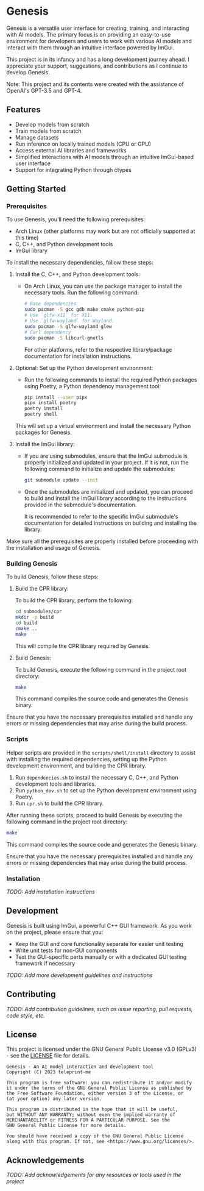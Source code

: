 # Genesis

Genesis is a versatile user interface for creating, training, and interacting with AI models. The primary focus is on providing an easy-to-use environment for developers and users to work with various AI models and interact with them through an intuitive interface powered by ImGui.

This project is in its infancy and has a long development journey ahead. I appreciate your support, suggestions, and contributions as I continue to develop Genesis.

Note: This project and its contents were created with the assistance of OpenAI's GPT-3.5 and GPT-4.

## Features

-   Develop models from scratch
-   Train models from scratch
-   Manage datasets
-   Run inference on locally trained models (CPU or GPU)
-   Access external AI libraries and frameworks
-   Simplified interactions with AI models through an intuitive ImGui-based user interface
-   Support for integrating Python through ctypes

## Getting Started

### Prerequisites

To use Genesis, you'll need the following prerequisites:

-   Arch Linux (other platforms may work but are not officially supported at this time)
-   C, C++, and Python development tools
-   ImGui library

To install the necessary dependencies, follow these steps:

1.  Install the C, C++, and Python development tools:

    -   On Arch Linux, you can use the package manager to install the necessary tools. Run the following command:

        ```sh
        # Base dependencies
        sudo pacman -S gcc gdb make cmake python-pip
        # Use `glfw-x11` for X11.
        # Use `glfw-wayland` for Wayland.
        sudo pacman -S glfw-wayland glew
        # Curl dependency
        sudo pacman -S libcurl-gnutls
        ```

        For other platforms, refer to the respective library/package documentation for installation instructions.

2.  Optional: Set up the Python development environment:

    -   Run the following commands to install the required Python packages using Poetry, a Python dependency management tool:

        ```sh
        pip install --user pipx
        pipx install poetry
        poetry install
        poetry shell
        ```

    This will set up a virtual environment and install the necessary Python packages for Genesis.

3.  Install the ImGui library:

    -   If you are using submodules, ensure that the ImGui submodule is properly initialized and updated in your project. If it is not, run the following command to initialize and update the submodules:

        ```sh
        git submodule update --init
        ```

    -   Once the submodules are initialized and updated, you can proceed to build and install the ImGui library according to the instructions provided in the submodule's documentation.

        It is recommended to refer to the specific ImGui submodule's documentation for detailed instructions on building and installing the library.

Make sure all the prerequisites are properly installed before proceeding with the installation and usage of Genesis.

### Building Genesis

To build Genesis, follow these steps:

1. Build the CPR library:

    To build the CPR library, perform the following:

    ```sh
    cd submodules/cpr
    mkdir -p build
    cd build
    cmake ..
    make
    ```

    This will compile the CPR library required by Genesis.

2. Build Genesis:

    To build Genesis, execute the following command in the project root directory:

    ```sh
    make
    ```

    This command compiles the source code and generates the Genesis binary.

Ensure that you have the necessary prerequisites installed and handle any errors or missing dependencies that may arise during the build process.

### Scripts

Helper scripts are provided in the `scripts/shell/install` directory to assist with installing the required dependencies, setting up the Python development environment, and building the CPR library.

1. Run `dependencies.sh` to install the necessary C, C++, and Python development tools and libraries.
2. Run `python_dev.sh` to set up the Python development environment using Poetry.
3. Run `cpr.sh` to build the CPR library.

After running these scripts, proceed to build Genesis by executing the following command in the project root directory:

```sh
make
```

This command compiles the source code and generates the Genesis binary.

Ensure that you have the necessary prerequisites installed and handle any errors or missing dependencies that may arise during the build process.

### Installation

_TODO: Add installation instructions_

## Development

Genesis is built using ImGui, a powerful C++ GUI framework. As you work on the project, please ensure that you:

-   Keep the GUI and core functionality separate for easier unit testing
-   Write unit tests for non-GUI components
-   Test the GUI-specific parts manually or with a dedicated GUI testing framework if necessary

_TODO: Add more development guidelines and instructions_

## Contributing

_TODO: Add contribution guidelines, such as issue reporting, pull requests, code style, etc._

## License

This project is licensed under the GNU General Public License v3.0 (GPLv3) - see the [LICENSE](LICENSE) file for details.

    Genesis - An AI model interaction and development tool
    Copyright (C) 2023 teleprint-me

    This program is free software: you can redistribute it and/or modify
    it under the terms of the GNU General Public License as published by
    the Free Software Foundation, either version 3 of the License, or
    (at your option) any later version.

    This program is distributed in the hope that it will be useful,
    but WITHOUT ANY WARRANTY; without even the implied warranty of
    MERCHANTABILITY or FITNESS FOR A PARTICULAR PURPOSE. See the
    GNU General Public License for more details.

    You should have received a copy of the GNU General Public License
    along with this program. If not, see <https://www.gnu.org/licenses/>.

## Acknowledgements

_TODO: Add acknowledgements for any resources or tools used in the project_
